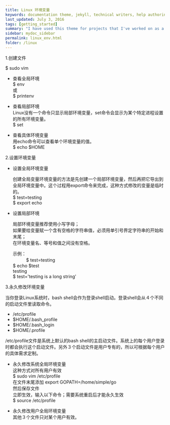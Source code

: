 ```yaml
---
title: Linux 环境变量
keywords: documentation theme, jekyll, technical writers, help authoring tools, hat replacements
last_updated: July 3, 2016
tags: [getting_started]
summary: "I have used this theme for projects that I've worked on as a professional technical writer."
sidebar: mydoc_sidebar
permalink: linux_env.html
folder: /linux
---
```




1.创建文件
  
  $ sudo vim 

* 查看全局环境    
  $ env  
  或  
  $ printenv  

* 查看局部环境  
  Linux没有一个命令只显示局部环境变量，set命令会显示为某个特定进程设置的所有环境变量。    
  $ set

* 查看具体环境变量    
  用echo命令可以查看单个环境变量的值。   
  $ echo $HOME

2.设置环境变量

* 设置全局环境变量     
  
  创建全局变量环境变量的方法是先创建一个局部环境变量，然后再把它导出到全局环境变量中。这个过程用export命令来完成，这种方式修改的变量是临时的。   
  $ test=testing  
  $ export echo    
  
* 设置局部环境
  
  局部环境变量推荐使用小写字母；  
  如果要给变量赋一个含有空格的字符串值，必须用单引号界定字符串的开始和末尾；  
  在环境变量名、等号和值之间没有空格。
  
  示例：  
  　　　$ test=testing  
       $ echo $test  
         testing  
       $ test='testing is a long string'    

3.永久修改环境变量

当你登录Linux系统时，bash shell会作为登录shell启动。登录shell会从４个不同的启动文件里读取命令。  

  * /etc/profile 
  * $HOME/.bash_profile
  * $HOME/.bash_login
  * $HOME/.profile 
  
/etc/profile文件是系统上默认的bash shell的主启动文件。系统上的每个用户登录时都会执行这个启动文件。另外３个启动文件是用户专有的，所以可根据每个用户的具体需求定制。

* 永久修改系统全局环境变量  
  这种方式对所有用户有效  
  $ sudo vim /etc/profile  
    在文件末尾添加 export GOPATH=/home/simple/go  
    然后保存文件  
    立即生效，输入以下命令；需要系统重启后才能永久生效  
  $ source /etc/profile 

* 永久修改用户全局环境变量      
  其他３个文件只对某个用户有效。  

